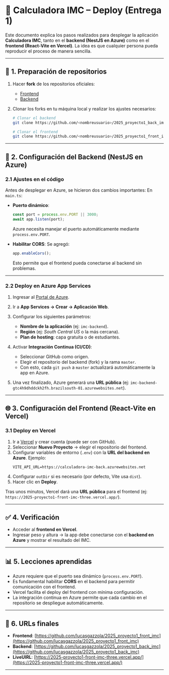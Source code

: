 # 📌 Calculadora IMC – Deploy (Entrega 1)

Este documento explica los pasos realizados para desplegar la aplicación **Calculadora IMC**, tanto en el **backend (NestJS en Azure)** como en el **frontend (React-Vite en Vercel)**.
La idea es que cualquier persona pueda reproducir el proceso de manera sencilla.

---

## 🚀 1. Preparación de repositorios

1. Hacer **fork** de los repositorios oficiales:
   - [Frontend](https://github.com/Programacion-Avanzada-UTN-FRVM/2025_proyecto1_front_imc)
   - [Backend](https://github.com/Programacion-Avanzada-UTN-FRVM/2025_proyecto1_back_imc)

2. Clonar los forks en tu máquina local y realizar los ajustes necesarios:

   ```sh
   # Clonar el backend
   git clone https://github.com/<nombreusuario>/2025_proyecto1_back_imc

   # Clonar el frontend
   git clone https://github.com/<nombreusuario>/2025_proyecto1_front_imc
   ```

---

## 🔧 2. Configuración del Backend (NestJS en Azure)

### 2.1 Ajustes en el código

Antes de desplegar en Azure, se hicieron dos cambios importantes:
En `main.ts`:

- **Puerto dinámico**:

  ```ts
  const port = process.env.PORT || 3000;
  await app.listen(port);
  ```

  Azure necesita manejar el puerto automáticamente mediante `process.env.PORT`.

- **Habilitar CORS**:
  Se agregó:
  ```ts
  app.enableCors();
  ```
  Esto permite que el frontend pueda conectarse al backend sin problemas.

---

### 2.2 Deploy en Azure App Services

1. Ingresar al [Portal de Azure](https://portal.azure.com).
2. Ir a **App Services → Crear → Aplicación Web**.
3. Configurar los siguientes parámetros:
   - **Nombre de la aplicación** (ej: `imc-backend`).
   - **Región** (ej: _South Central US_ o la más cercana).
   - **Plan de hosting**: capa gratuita o de estudiantes.

4. Activar **Integración Continua (CI/CD)**:
   - Seleccionar GitHub como origen.
   - Elegir el repositorio del backend (fork) y la rama `master`.
   - Con esto, cada `git push` a `master` actualizará automáticamente la app en Azure.

5. Una vez finalizado, Azure generará una **URL pública** (ej:
   `imc-backend-gtc4h9dhddckh2fh.brazilsouth-01.azurewebsites.net`).

---

## 🌐 3. Configuración del Frontend (React-Vite en Vercel)

### 3.1 Deploy en Vercel

1. Ir a [Vercel](https://vercel.com) y crear cuenta (puede ser con GitHub).
2. Seleccionar **Nuevo Proyecto** → elegir el repositorio del frontend.
3. Configurar variables de entorno (`.env`) con la **URL del backend en Azure**.
   Ejemplo:
   ```env
   VITE_API_URL=https://calculadora-imc-back.azurewebsites.net
   ```
4. Configurar `outDir` si es necesario (por defecto, Vite usa `dist`).
5. Hacer clic en **Deploy**.

Tras unos minutos, Vercel dará una **URL pública** para el frontend (ej:
`https://2025-proyecto1-front-imc-three.vercel.app/`).

---

## ✅ 4. Verificación

- Acceder al **frontend en Vercel**.
- Ingresar peso y altura → la app debe conectarse con el **backend en Azure** y mostrar el resultado del IMC.

---

## 📊 5. Lecciones aprendidas

- Azure requiere que el puerto sea dinámico (`process.env.PORT`).
- Es fundamental habilitar **CORS** en el backend para permitir comunicación con el frontend.
- Vercel facilita el deploy del frontend con mínima configuración.
- La integración continua en Azure permite que cada cambio en el repositorio se despliegue automáticamente.

---

## 🔗 6. URLs finales

- **Frontend**: [https://github.com/lucasgazzola/2025_proyecto1_front_imc](https://github.com/lucasgazzola/2025_proyecto1_front_imc)
- **Backend**: [https://github.com/lucasgazzola/2025_proyecto1_back_imc](https://github.com/lucasgazzola/2025_proyecto1_back_imc)
- **LiveUIRL**: [https://2025-proyecto1-front-imc-three.vercel.app/](https://2025-proyecto1-front-imc-three.vercel.app/)

---
